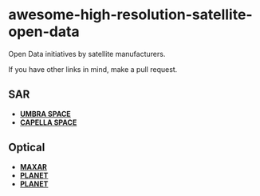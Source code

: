 # awesome-high-resolution-satellite-open-data
Open Data initiatives by satellite manufacturers.

If you have other links in mind, make a pull request.

## SAR
- [**UMBRA SPACE**](https://umbra.space/open-data/)
- [**CAPELLA SPACE**](https://www.capellaspace.com/earth-observation/gallery)

## Optical
- [**MAXAR**](https://www.maxar.com/open-data)
- [**PLANET**](https://www.planet.com/data/stac/browser/?.language=en)
- [**PLANET**](https://www.planet.com/data/stac/browser/tanager-core-imagery/catalog.json?.language=en)
